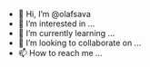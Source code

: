 - 👋 Hi, I’m @olafsava
- 👀 I’m interested in ...
- 🌱 I’m currently learning ...
- 💞️ I’m looking to collaborate on ...
- 📫 How to reach me ...

<!---
olafsava/olafsava is a ✨ special ✨ repository because its `README.md` (this file) appears on your GitHub profile.
You can click the Preview link to take a look at your changes.
--->

